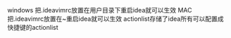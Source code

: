 windows
把.ideavimrc放置在用户目录下重启idea就可以生效
MAC
把.ideavimrc放置在~重启idea就可以生效
actionlist存储了idea所有可以配置成快捷键的actionlist